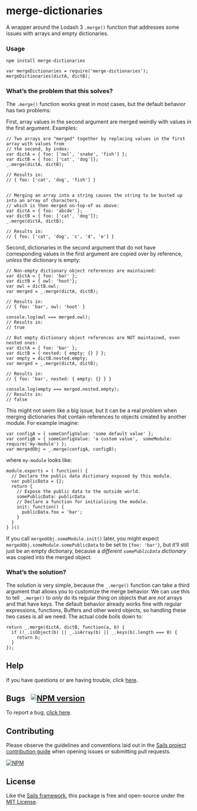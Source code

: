 # merge-dictionaries

A wrapper around the Lodash 3 `.merge()` function that addresses some issues with arrays and empty dictionaries.

### Usage

```
npm install merge-dictionaries
```

```
var mergeDictionaries = require('merge-dictionaries');
mergeDictionaries(dictA, dictB);
```

### What&rsquo;s the problem that this solves?

The `.merge()` function works great in most cases, but the default behavior has two problems:

First, array values in the second argument are merged weirdly with values in the first argument.  Examples:

```
// Two arrays are "merged" together by replacing values in the first array with values from
// the second, by index:
var dictA = { foo: ['owl', 'snake', 'fish'] };
var dictB = { foo: ['cat', 'dog']};
_.merge(dictA, dictB);

// Results in:
// { foo: ['cat', 'dog', 'fish'] }


// Merging an array into a string causes the string to be busted up into an array of characters,
// which is then merged on-top-of as above:
var dictA = { foo: 'abcde' };
var dictB = { foo: ['cat', 'dog']};
_.merge(dictA, dictB);

// Results in:
// { foo: ['cat', 'dog', 'c', 'd', 'e'] }
```

Second, dictionaries in the second argument that do not have corresponding values in the first argument are copied over by reference, _unless_ the dictionary is empty:

```
// Non-empty dictionary object references are maintained:
var dictA = { foo: 'bar' };
var dictB = { owl: 'hoot'};
var owl = dictB.owl;
var merged = _.merge(dictA, dictB);

// Results in:
// { foo: 'bar', owl: 'hoot' }

console.log(owl === merged.owl);
// Results in:
// true

// But empty dictionary object references are NOT maintained, even nested ones:
var dictA = { foo: 'bar' };
var dictB = { nested: { empty: {} } };
var empty = dictB.nested.empty;
var merged = _.merge(dictA, dictB);

// Results in:
// { foo: 'bar', nested: { empty: {} } }

console.log(empty === merged.nested.empty);
// Results in:
// false
```

This might not seem like a big issue, but it can be a real problem when merging dictionaries that contain references to objects created by another module.  For example imagine:

```
var configA = { someConfigValue: 'some default value' };
var configB = { someConfigValue: 'a custom value',  someModule: require('my-module') };
var mergedObj = _.merge(configA, configB);
```

where `my-module` looks like:

```
module.exports = ( function() {
  // Declare the public data dictionary exposed by this module.
  var publicData = {};
  return {
    // Expose the public data to the outside world.
    somePublicData: publicData
    // Declare a function for initializing the module.
    init: function() {
      publicData.foo = 'bar';
    }
  }
} )()
```

If you call `mergedObj.someModule.init()` later, you might expect `mergedObj.someModule.somePublicData` to be set to `{foo: 'bar'}`, but it&rsquo;ll still just be an empty dictionary, because a _different `somePublicData` dictionary_ was copied into the merged object.

### What&rsquo;s the solution?

The solution is very simple, because the `_.merge()` function can take a third argument that allows you to customize the merge behavior.  We can use this to tell `_.merge()` to _only_ do its regular thing on objects that are _not_ arrays and that have keys.  The default behavior already works fine with regular expressions, functions, Buffers and other weird objects, so handling these two cases is all we need.  The actual code boils down to:

```
return _.merge(dictA, dictB, function(a, b) {
  if (!_.isObject(b) || _.isArray(b) || _.keys(b).length === 0) {
    return b;
  }
});
```

## Help

If you have questions or are having trouble, click [here](http://sailsjs.com/support).


## Bugs &nbsp; [![NPM version](https://badge.fury.io/js/merge-dictionaries.svg)](http://npmjs.com/package/merge-dictionaries)

To report a bug, [click here](http://sailsjs.com/bugs).


## Contributing

Please observe the guidelines and conventions laid out in the [Sails project contribution guide](http://sailsjs.com/documentation/contributing) when opening issues or submitting pull requests.

[![NPM](https://nodei.co/npm/merge-dictionaries.png?downloads=true)](http://npmjs.com/package/merge-dictionaries)

## License

Like the [Sails framework](http://sailsjs.com), this package is free and open-source under the [MIT License](http://sailsjs.com/license).
